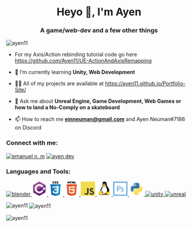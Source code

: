 <h1 align="center">Heyo 👋, I'm Ayen</h1>
<h3 align="center">A game/web-dev and a few other things</h3>

<p align="left"> <img src="https://komarev.com/ghpvc/?username=ayen11&label=Profile%20views&color=0e75b6&style=flat" alt="ayen11" /> </p>

- For my Axis/Action rebinding tutorial code go here https://github.com/Ayen11/UE-ActionAndAxisRemapping

- 🌱 I’m currently learning **Unity, Web Development**

- 👨‍💻 All of my projects are available at https://ayen11.github.io/Portfolio-Site/

- 💬 Ask me about **Unreal Engine, Game Development, Web Games or how to land a No-Comply on a skateboard**

- 📫 How to reach me **einneuman@gmail.com** and Ayen Neuman#7186 on Discord

<h3 align="left">Connect with me:</h3>
<p align="left">
<a href="https://linkedin.com/in/emanuel n. m" target="blank"><img align="center" src="https://raw.githubusercontent.com/rahuldkjain/github-profile-readme-generator/master/src/images/icons/Social/linked-in-alt.svg" alt="emanuel n. m" height="30" width="40" /></a>
<a href="https://www.youtube.com/c/ayen dev" target="blank"><img align="center" src="https://raw.githubusercontent.com/rahuldkjain/github-profile-readme-generator/master/src/images/icons/Social/youtube.svg" alt="ayen dev" height="30" width="40" /></a>
</p>

<h3 align="left">Languages and Tools:</h3>
<p align="left"> <a href="https://www.blender.org/" target="_blank" rel="noreferrer"> <img src="https://download.blender.org/branding/community/blender_community_badge_white.svg" alt="blender" width="40" height="40"/> </a> <a href="https://www.w3schools.com/cs/" target="_blank" rel="noreferrer"> <img src="https://raw.githubusercontent.com/devicons/devicon/master/icons/csharp/csharp-original.svg" alt="csharp" width="40" height="40"/> </a> <a href="https://www.w3schools.com/css/" target="_blank" rel="noreferrer"> <img src="https://raw.githubusercontent.com/devicons/devicon/master/icons/css3/css3-original-wordmark.svg" alt="css3" width="40" height="40"/> </a> <a href="https://www.w3.org/html/" target="_blank" rel="noreferrer"> <img src="https://raw.githubusercontent.com/devicons/devicon/master/icons/html5/html5-original-wordmark.svg" alt="html5" width="40" height="40"/> </a> <a href="https://developer.mozilla.org/en-US/docs/Web/JavaScript" target="_blank" rel="noreferrer"> <img src="https://raw.githubusercontent.com/devicons/devicon/master/icons/javascript/javascript-original.svg" alt="javascript" width="40" height="40"/> </a> <a href="https://www.linux.org/" target="_blank" rel="noreferrer"> <img src="https://raw.githubusercontent.com/devicons/devicon/master/icons/linux/linux-original.svg" alt="linux" width="40" height="40"/> </a> <a href="https://www.photoshop.com/en" target="_blank" rel="noreferrer"> <img src="https://raw.githubusercontent.com/devicons/devicon/master/icons/photoshop/photoshop-line.svg" alt="photoshop" width="40" height="40"/> </a> <a href="https://www.python.org" target="_blank" rel="noreferrer"> <img src="https://raw.githubusercontent.com/devicons/devicon/master/icons/python/python-original.svg" alt="python" width="40" height="40"/> </a> <a href="https://unity.com/" target="_blank" rel="noreferrer"> <img src="https://www.vectorlogo.zone/logos/unity3d/unity3d-icon.svg" alt="unity" width="40" height="40"/> </a> <a href="https://unrealengine.com/" target="_blank" rel="noreferrer"> <img src="https://raw.githubusercontent.com/kenangundogan/fontisto/036b7eca71aab1bef8e6a0518f7329f13ed62f6b/icons/svg/brand/unreal-engine.svg" alt="unreal" width="40" height="40"/> </a> </p>

<p><img align="left" src="https://github-readme-stats.vercel.app/api/top-langs?username=ayen11&show_icons=true&locale=en&layout=compact" alt="ayen11" /></p>

<p>&nbsp;<img align="center" src="https://github-readme-stats.vercel.app/api?username=ayen11&show_icons=true&locale=en" alt="ayen11" /></p>

<p><img align="center" src="https://github-readme-streak-stats.herokuapp.com/?user=ayen11&" alt="ayen11" /></p>

